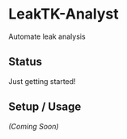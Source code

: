 # LeakTK-Analyst

Automate leak analysis

## Status

Just getting started!

## Setup / Usage

*(Coming Soon)*
